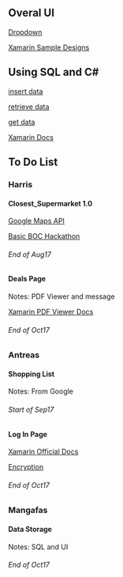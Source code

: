 ## Overal UI
[Dropdown](http://www.c-sharpcorner.com/article/creating-a-dropdown-list-using-spinner-in-xamarin-android-app-using-visual-studi/)

[Xamarin Sample Designs](https://developer.xamarin.com/samples/tag/Xamarin.Forms/)

## Using SQL and C#
[insert data](https://stackoverflow.com/questions/12241084/how-to-insert-data-into-sql-server)

[retrieve data](https://stackoverflow.com/questions/14171794/how-to-retrieve-data-from-a-sql-server-database-in-c)

[get data](https://stackoverflow.com/questions/25739788/select-query-to-get-data-from-sql-server)

[Xamarin Docs](https://developer.xamarin.com/guides/cross-platform/application_fundamentals/web_services/)


## To Do List

### Harris
#### Closest_Supermarket 1.0
[Google Maps API](https://developers.google.com/maps/android/)

[Basic BOC Hackathon](http://bochackathon.mybluemix.net/map)
###### End of Aug17
#### Deals Page
Notes: PDF Viewer and message

[Xamarin PDF Viewer Docs](https://developer.xamarin.com/recipes/cross-platform/xamarin-forms/controls/display-pdf/)
###### End of Oct17

### Antreas
#### Shopping List
Notes: From Google
###### Start of Sep17
#### Log In Page
[Xamarin Official Docs](https://components.xamarin.com/gettingstarted/loginscreen)

[Encryption](https://stackoverflow.com/questions/29032706/c-sharp-encrypted-login)
###### End of Oct17

### Mangafas
#### Data Storage
Notes: SQL and UI
###### End of Oct17






